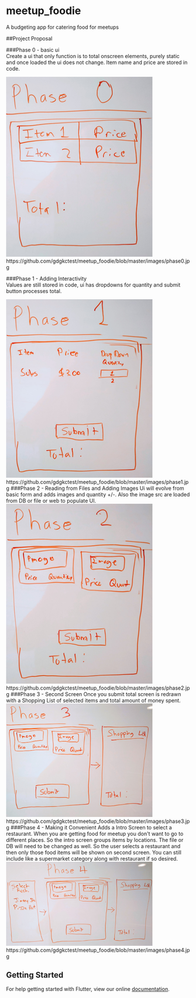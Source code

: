 # meetup_foodie

A budgeting app for catering food for meetups

##Project Proposal

###Phase 0 - basic ui  
Create a ui that only function is to total onscreen elements, purely static  
and once loaded the ui does not change. Item name and price are stored in  
code.   

<img src="https://github.com/gdgkctest/meetup_foodie/blob/master/images/phase0.jpg" width="400">  
https://github.com/gdgkctest/meetup_foodie/blob/master/images/phase0.jpg  

###Phase 1 - Adding Interactivity   
Values are still stored in code, ui has dropdowns for quantity and submit  
button processes total.  

<img src="https://github.com/gdgkctest/meetup_foodie/blob/master/images/phase1.jpg" width="400">  
https://github.com/gdgkctest/meetup_foodie/blob/master/images/phase1.jpg  
###Phase 2 - Reading from Files and Adding Images  
Ui will evolve from basic form and adds images and quantity +/-. Also the image
src are loaded from DB or file or web to populate UI.  

<img src="https://github.com/gdgkctest/meetup_foodie/blob/master/images/phase2.jpg" width="400">  
https://github.com/gdgkctest/meetup_foodie/blob/master/images/phase2.jpg  
###Phase 3 -  Second Screen  
Once you submit total screen is redrawn with a Shopping List of selected  
items and total amount of money spent.   

<img src="https://github.com/gdgkctest/meetup_foodie/blob/master/images/phase3.jpg" width="400">  
https://github.com/gdgkctest/meetup_foodie/blob/master/images/phase3.jpg  
###Phase 4 - Making it Convenient  
Adds a Intro Screen to select a restaurant. When you are getting food for  
meetup you don't want to go to different places. So the intro screen groups  
items by locations. The file or DB will need to be changed as well. So the  
user selects a restaurant and then only those food items will be shown on  
second screen. You can still include like a supermarket category along with  
restaurant if so desired.  

<img src="https://github.com/gdgkctest/meetup_foodie/blob/master/images/phase4.jpg" width="400">  
https://github.com/gdgkctest/meetup_foodie/blob/master/images/phase4.jpg  



## Getting Started

For help getting started with Flutter, view our online
[documentation](https://flutter.io/).

